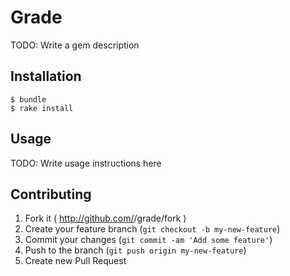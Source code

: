 # Grade

TODO: Write a gem description

## Installation

	$ bundle
	$ rake install

## Usage

TODO: Write usage instructions here

## Contributing

1. Fork it ( http://github.com/<my-github-username>/grade/fork )
2. Create your feature branch (`git checkout -b my-new-feature`)
3. Commit your changes (`git commit -am 'Add some feature'`)
4. Push to the branch (`git push origin my-new-feature`)
5. Create new Pull Request
